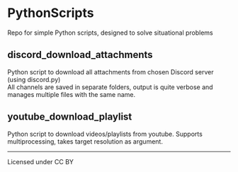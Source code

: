 PythonScripts
===
Repo for simple Python scripts, designed to solve situational problems

discord_download_attachments
---
Python script to download all attachments from chosen Discord server (using discord.py)  
All channels are saved in separate folders, output is quite verbose and manages multiple files with the same name.

youtube_download_playlist
---
Python script to download videos/playlists from youtube. Supports multiprocessing, takes target resolution as argument.

---
Licensed under CC BY
